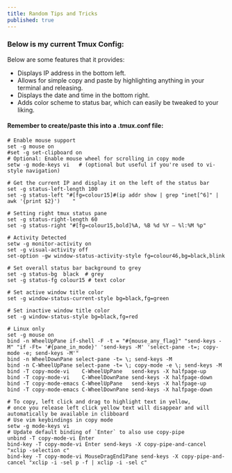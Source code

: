 ```yaml
---
title: Random Tips and Tricks
published: true
---
```


### [](#header-3)Below is my current Tmux Config:
Below are some features that it provides:
*   Displays IP address in the bottom left.
*   Allows for simple copy and paste by highlighting anything in your terminal and releasing.
*   Displays the date and time in the bottom right.
*   Adds color scheme to status bar, which can easily be tweaked to your liking.

#### [](#header-4)Remember to create/paste this into a .tmux.conf file:
```
# Enable mouse support
set -g mouse on
#set -g set-clipboard on
# Optional: Enable mouse wheel for scrolling in copy mode
setw -g mode-keys vi   # (optional but useful if you're used to vi-style navigation)

# Get the current IP and display it on the left of the status bar
set -g status-left-length 100
set -g status-left "#[fg=colour15]#(ip addr show | grep "inet[^6]" | awk '{print $2}')    "

# Setting right tmux status pane
set -g status-right-length 60
set -g status-right "#[fg=colour15,bold]%A, %B %d %Y — %l:%M %p"

# Activity Detected
setw -g monitor-activity on
set -g visual-activity off
set-option -gw window-status-activity-style fg=colour46,bg=black,blink

# Set overall status bar background to grey
set -g status-bg  black  # grey
set -g status-fg colour15 # text color

# Set active window title color
set -g window-status-current-style bg=black,fg=green

# Set inactive window title color
set -g window-status-style bg=black,fg=red

# Linux only
set -g mouse on
bind -n WheelUpPane if-shell -F -t = "#{mouse_any_flag}" "send-keys -M" "if -Ft= '#{pane_in_mode}' 'send-keys -M' 'select-pane -t=; copy-mode -e; send-keys -M'"
bind -n WheelDownPane select-pane -t= \; send-keys -M
bind -n C-WheelUpPane select-pane -t= \; copy-mode -e \; send-keys -M
bind -T copy-mode-vi    C-WheelUpPane   send-keys -X halfpage-up
bind -T copy-mode-vi    C-WheelDownPane send-keys -X halfpage-down
bind -T copy-mode-emacs C-WheelUpPane   send-keys -X halfpage-up
bind -T copy-mode-emacs C-WheelDownPane send-keys -X halfpage-down

# To copy, left click and drag to highlight text in yellow, 
# once you release left click yellow text will disappear and will automatically be available in clibboard
# Use vim keybindings in copy mode
setw -g mode-keys vi
# Update default binding of `Enter` to also use copy-pipe
unbind -T copy-mode-vi Enter
bind-key -T copy-mode-vi Enter send-keys -X copy-pipe-and-cancel "xclip -selection c"
bind-key -T copy-mode-vi MouseDragEnd1Pane send-keys -X copy-pipe-and-cancel "xclip -i -sel p -f | xclip -i -sel c"
```
